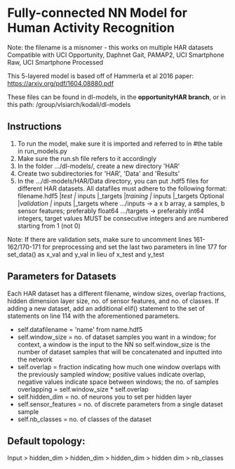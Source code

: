 # Fully-connected NN Model for Human Activity Recognition
Note: the filename is a misnomer - this works on multiple HAR datasets
Compatible with UCI Opportunity, Daphnet Gait, PAMAP2, UCI Smartphone Raw, UCI Smartphone Processed

This 5-layered model is based off of Hammerla et al 2016 paper: https://arxiv.org/pdf/1604.08880.pdf

These files can be found in dl-models, in the **opportunityHAR branch**, or in this path:
/group/vlsiarch/kodali/dl-models

## Instructions
1) To run the model, make sure it is imported and referred to in #the table in run_models.py
2) Make sure the run.sh file refers to it accordingly
3) In the folder .../dl-models/, create a new directory 'HAR'
4) Create two subdirectories for 'HAR', 'Data' and 'Results'
5) In the .../dl-models/HAR/Data directory, you can put .hdf5 files for different HAR datasets.
 All datafiles must adhere to the following format:
filename.hdf5
 |_test
   |_ inputs
   |_targets 
 |_training
   |_ inputs
   |_targets 
 Optional
 |_validation
   |_ inputs
   |_targets 
 where
 .../inputs ->  a x b array, a samples, b sensor features; preferably float64 
 .../targets ->  preferably int64 integers, target values MUST be consecutive integers and are numbered starting from 1 (not 0)

Note: If there are validation sets, make sure to uncomment lines 161-162/170-171 for preprocessing and set the last two parameters in line 177 for set_data() as x_val and y_val in lieu of x_test and y_test

## Parameters for Datasets
Each HAR dataset has a different filename, window sizes, overlap fractions, hidden dimension layer size, no. of sensor features,  and no. of classes.
If adding a new dataset, add an additional elif() statement to the set of statements on line 114 with the aforementioned parameters.
* self.datafilename = 'name' from name.hdf5
* self.window_size = no. of dataset samples you want in a window;
  for context, a window is the input to the NN so self.window_size is the number of dataset samples that will be concatenated and inputted into the network
* self.overlap = fraction indicating how much one window overlaps with the previously sampled window;
  positive values indicate overlap, negative values indicate space between windows; the no. of samples overlapping = self.window_size * self.overlap
* self.hidden_dim = no. of neurons you to set per hidden layer
* self.sensor_features = no. of discrete parameters from a single dataset sample
* self.nb_classes = no. of classes of the dataset 

## Default topology:
Input > hidden_dim > hidden_dim > hidden_dim > hidden dim > nb_classes
